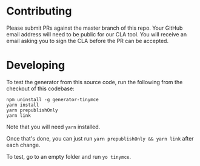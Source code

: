 # Contributing

Please submit PRs against the master branch of this repo. 
Your GitHub email address will need to be public for our CLA tool.
You will receive an email asking you to sign the CLA before the PR
can be accepted.

# Developing

To test the generator from this source code, run the following from the
checkout of this codebase:

    npm uninstall -g generator-tinymce
    yarn install
    yarn prepublishOnly
    yarn link

Note that you will need `yarn` installed. 

Once that's done, you can just run `yarn prepublishOnly && yarn link` 
after each change.

To test, go to an empty folder and run `yo tinymce`. 
